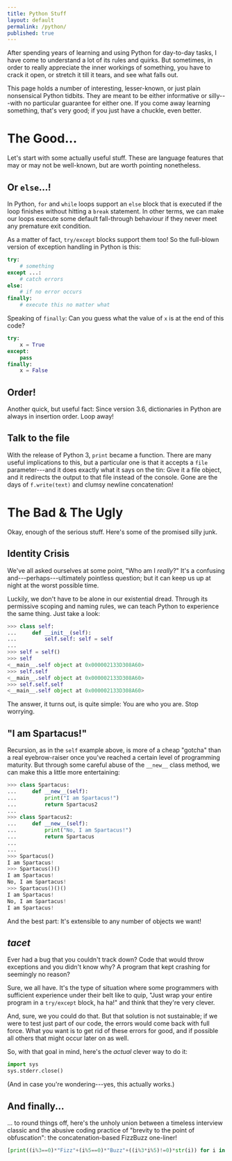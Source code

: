 ```yaml
---
title: Python Stuff
layout: default
permalink: /python/
published: true
---
```


After spending years of learning and using Python for day-to-day tasks, I have come to understand a lot of its rules and quirks. But sometimes, in order to really appreciate the inner workings of something, you have to crack it open, or stretch it till it tears, and see what falls out.

This page holds a number of interesting, lesser-known, or just plain nonsensical Python tidbits. They are meant to be either informative or silly---with no particular guarantee for either one. If you come away learning something, that's very good; if you just have a chuckle, even better.

# The Good...

Let's start with some actually useful stuff. These are language features that may or may not be well-known, but are worth pointing nonetheless.

## Or `else`...!

In Python, `for` and `while` loops support an `else` block that is executed if the loop finishes without hitting a `break` statement. In other terms, we can make our loops execute some default fall-through behaviour if they never meet any premature exit condition.

As a matter of fact, `try/except` blocks support them too! So the full-blown version of exception handling in Python is this:

```python
try:
	# something
except ...:
	# catch errors
else:
	# if no error occurs
finally:
	# execute this no matter what
```

Speaking of `finally`: Can you guess what the value of `x` is at the end of this code?

```python
try:
	x = True
except:
	pass
finally:
	x = False
```

## Order!

Another quick, but useful fact: Since version 3.6, dictionaries in Python are always in insertion order. Loop away!

## Talk to the file

With the release of Python 3, `print` became a function. There are many useful implications to this, but a particular one is that it accepts a `file` parameter---and it does exactly what it says on the tin: Give it a file object, and it redirects the output to that file instead of the console. Gone are the days of `f.write(text)` and clumsy newline concatenation!

# The Bad & The Ugly

Okay, enough of the serious stuff. Here's some of the promised silly junk.

## Identity Crisis

We've all asked ourselves at some point, "Who am I *really*?" It's a confusing and---perhaps---ultimately pointless question; but it can keep us up at night at the worst possible time.

Luckily, we don't have to be alone in our existential dread. Through its permissive scoping and naming rules, we can teach Python to experience the same thing. Just take a look:

```python
>>> class self:
...     def __init__(self):
...         self.self: self = self
...
>>> self = self()
>>> self
<__main__.self object at 0x000002133D308A60>
>>> self.self
<__main__.self object at 0x000002133D308A60>
>>> self.self.self
<__main__.self object at 0x000002133D308A60>
```

The answer, it turns out, is quite simple: You are who you are. Stop worrying.

## "I am Spartacus!"

Recursion, as in the `self` example above, is more of a cheap "gotcha" than a real eyebrow-raiser once you've reached a certain level of programming maturity. But through some careful abuse of the `__new__` class method, we can make this a little more entertaining:

```python
>>> class Spartacus:
...     def __new__(self):
...         print("I am Spartacus!")
...         return Spartacus2
...
>>> class Spartacus2:
...     def __new__(self):
...         print("No, I am Spartacus!")
...         return Spartacus
...
...
>>> Spartacus()
I am Spartacus!
>>> Spartacus()()
I am Spartacus!
No, I am Spartacus!
>>> Spartacus()()()
I am Spartacus!
No, I am Spartacus!
I am Spartacus!
```

And the best part: It's extensible to any number of objects we want!

## *tacet*

Ever had a bug that you couldn't track down? Code that would throw exceptions and you didn't know why? A program that kept crashing for seemingly no reason?

Sure, we all have. It's the type of situation where some programmers with sufficient experience under their belt like to quip, "Just wrap your entire program in a `try/except` block, ha ha!" and think that they're very clever.

And, sure, we you could do that. But that solution is not sustainable; if we were to test just part of our code, the errors would come back with full force. What you want is to get rid of these errors for good, and if possible all others that might occur later on as well.

So, with that goal in mind, here's the *actual* clever way to do it:

```python
import sys
sys.stderr.close()
```

(And in case you're wondering---yes, this actually works.)

## And finally...

... to round things off, here's the unholy union between a timeless interview classic and the abusive coding practice of "brevity to the point of obfuscation": the concatenation-based FizzBuzz one-liner!

```python
[print((i%3==0)*"Fizz"+(i%5==0)*"Buzz"+((i%3*i%5)!=0)*str(i)) for i in range(1,101)]
```
